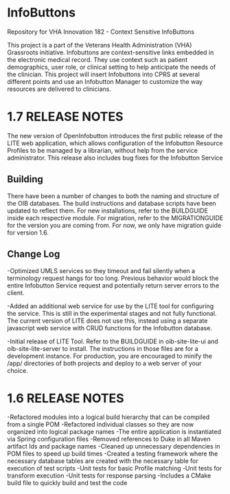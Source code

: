 InfoButtons
===========

Repository for VHA Innovation 182 - Context Sensitive InfoButtons

This project is a part of the Veterans Health Administration (VHA) Grassroots initiative. Infobuttons are context-sensitive links embedded in the electronic medical record. They use context such as patient demographics, user role, or clinical setting to help anticipate the needs of the clinician. This project will insert Infobuttons into CPRS at several different points and use an Infobutton Manager to customize the way resources are delivered to clinicians.

1.7 RELEASE NOTES
=================

The new version of OpenInfobutton introduces the first public release of the LITE web application, which allows configuration of the Infobutton Resource Profiles to be managed by a librarian, without help from the service administrator. This release also includes bug fixes for the Infobutton Service

Building
---------

There have been a number of changes to both the naming and structure of the OIB databases. The build instructions and database scripts have been updated to reflect them. For new installations, refer to the BUILDGUIDE inside each respective module. For migration, refer to the MIGRATIONGUIDE<version> for the version you are coming from. For now, we only have migration guide for version 1.6. 

Change Log
----------

-Optimized UMLS services so they timeout and fail silently when a terminology request hangs for too long. Previous behavior would block the entire Infobutton Service request and potentially return server errors to the client.

-Added an additional web service for use by the LITE tool for configuring the service. This is still in the experimental stages and not fully functional. The current version of LITE does not use this, instead using a separate javascript web service with CRUD functions for the Infobutton database.

-Initial release of LITE Tool. Refer to the BUILDGUIDE in oib-site-lite-ui and oib-site-lite-server to install. The instructions in those files are for a development instance. For production, you are encouraged to minify the /app/ directories of both projects and deploy to a web server of your choice.



1.6 RELEASE NOTES
==================

-Refactored modules into a logical build hierarchy that can be compiled from a single POM
-Refactored individual classes so they are now organized into logical package names
-The entire application is instantiated via Spring configuration files
-Removed references to Duke in all Maven artifact Ids and package names
-Cleaned up unnecessary dependencies in POM files to speed up build times
-Created a testing framework where the necessary database tables are created  with the necessary table for execution of test scripts
-Unit tests for basic Profile matching
-Unit tests for transform execution
-Unit tests for response parsing
-Includes a CMake build file to quickly build and test the code

